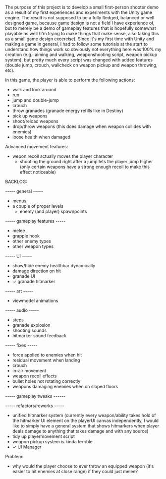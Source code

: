 The purpose of this project is to develop a small first-person shooter demo as a result of my first experiences and experiments with the Unity game engine.
The result is not supposed to be a fully fledged, balanced or well designed game, because game design is not a field I have experience of, but to merely be a demo of gameplay features that is hopefully somewhat playable as well (I'm trying to make things that make sense, also taking this as a small game design excercise).
Since it's my first time with Unity and making a game in general, I had to follow some tutorials at the start to understand how things work so obviously not everything here was 100% my creation (e.g.: aiming and walking, weaponshooting script, weapon pickup system), but pretty much every script was changed with added features (double jump, crouch, wallcheck on weapon pickup and weapon throwing, etc).

In this game, the player is able to perform the following actions:
- walk and look around
- run
- jump and double-jump
- crouch
- throw granades (granade energy refills like in Destiny)
- pick up weapons
- shoot/reload weapons
- drop/throw weapons (this does damage when weapon collides with enemies)
- loose health when damaged

Advanced movement features:
- wepon recoil actually moves the player character
  - shooting the ground right after a jump lets the player jump higher (only certain weapons have a strong enough recoil to make this effect noticeable)


BACKLOG:

----- general -----
- menus
- a couple of proper levels
  - enemy (and player) spawnpoints


----- gameplay features -----
- melee
- grapple hook
- other enemy types
- other weapon types


----- UI -----
- show/hide enemy healthbar dynamically
- damage direction on hit
- granade UI
- ✓ granade hitmarker

----- art -----
- viewmodel animations


----- audio -----
- steps
- granade explosion
- shooting sounds
- hitmarker sound feedback


----- fixes -----
- force applied to enemies when hit
- residual movement when landing
- crouch
- in-air movement
- weapon recoil effects
- bullet holes not rotating correctly
- weapons damaging enemies when on sloped floors


----- gameplay tweaks ------


----- refactors/reworks -----
- unified hitmarker system (currently every weapon/ability takes hold of the hitmarker UI element on the playerUI canvas independently, I would like to simply have a general system that shows hitmarkers when player deals damage to anything that takes damage and with any source)
- tidy up playermovement script
- weapon pickup system is kinda terrible
- ✓ UI Manager



Problem: 
- why would the player choose to ever throw an equipped weapon (it's easier to hit enemies at close range) if they could just melee?
